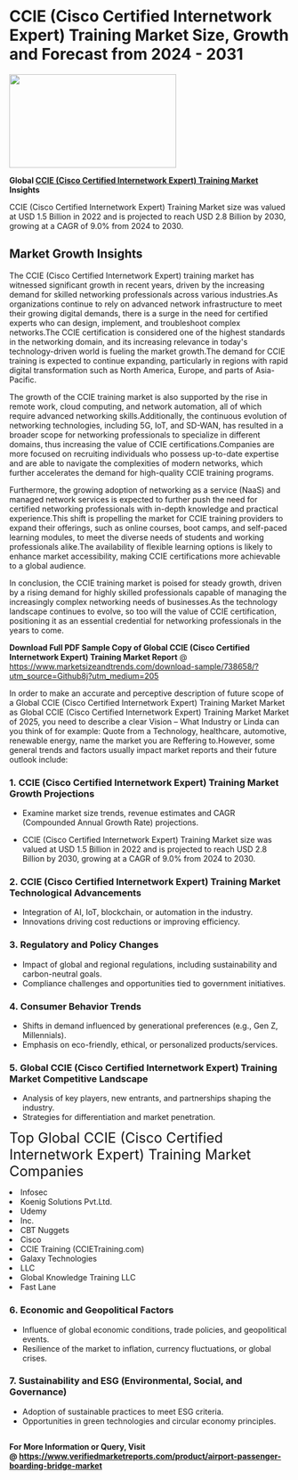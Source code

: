 <H1>CCIE (Cisco Certified Internetwork Expert) Training Market Size, Growth and Forecast from 2024 - 2031</H1><img class="aligncenter size-medium wp-image-584254" src="https://thirdeyenews.in/wp-content/uploads/2024/09/Global-Market-Research-300x168.jpeg" alt="" width="300" height="168" /><p><strong>Global&nbsp;<a href="https://www.marketsizeandtrends.com/download-sample/738658/?utm_source=Github8j?utm_medium=205">CCIE (Cisco Certified Internetwork Expert) Training Market</a> Insights</strong></p><p>CCIE (Cisco Certified Internetwork Expert) Training Market size was valued at USD 1.5 Billion in 2022 and is projected to reach USD 2.8 Billion by 2030, growing at a CAGR of 9.0% from 2024 to 2030.</p><p><h2>Market Growth Insights</h2> <p>The CCIE (Cisco Certified Internetwork Expert) training market has witnessed significant growth in recent years, driven by the increasing demand for skilled networking professionals across various industries.As organizations continue to rely on advanced network infrastructure to meet their growing digital demands, there is a surge in the need for certified experts who can design, implement, and troubleshoot complex networks.The CCIE certification is considered one of the highest standards in the networking domain, and its increasing relevance in today's technology-driven world is fueling the market growth.The demand for CCIE training is expected to continue expanding, particularly in regions with rapid digital transformation such as North America, Europe, and parts of Asia-Pacific.</p> <p>The growth of the CCIE training market is also supported by the rise in remote work, cloud computing, and network automation, all of which require advanced networking skills.Additionally, the continuous evolution of networking technologies, including 5G, IoT, and SD-WAN, has resulted in a broader scope for networking professionals to specialize in different domains, thus increasing the value of CCIE certifications.Companies are more focused on recruiting individuals who possess up-to-date expertise and are able to navigate the complexities of modern networks, which further accelerates the demand for high-quality CCIE training programs.</p> <p>Furthermore, the growing adoption of networking as a service (NaaS) and managed network services is expected to further push the need for certified networking professionals with in-depth knowledge and practical experience.This shift is propelling the market for CCIE training providers to expand their offerings, such as online courses, boot camps, and self-paced learning modules, to meet the diverse needs of students and working professionals alike.The availability of flexible learning options is likely to enhance market accessibility, making CCIE certifications more achievable to a global audience.</p> <p>In conclusion, the CCIE training market is poised for steady growth, driven by a rising demand for highly skilled professionals capable of managing the increasingly complex networking needs of businesses.As the technology landscape continues to evolve, so too will the value of CCIE certification, positioning it as an essential credential for networking professionals in the years to come.</p> <p><span class=""><strong>Download Full PDF Sample Copy of Global CCIE (Cisco Certified Internetwork Expert) Training Market Report</strong> @ <a href="https://www.marketsizeandtrends.com/download-sample/738658/?utm_source=Github8j?utm_medium=205" target="_blank">https://www.marketsizeandtrends.com/download-sample/738658/?utm_source=Github8j?utm_medium=205</a></span></p><p>In order to make an accurate and perceptive description of future scope of a Global&nbsp;CCIE (Cisco Certified Internetwork Expert) Training Market Market as Global&nbsp;CCIE (Cisco Certified Internetwork Expert) Training Market Market of 2025, you need to describe a clear Vision &ndash; What Industry or Linda can you think of for example: Quote from a Technology, healthcare, automotive, renewable energy, name the market you are Reffering to.However, some general trends and factors usually impact market reports and their future outlook include:</p><h3>1.&nbsp;<strong>CCIE (Cisco Certified Internetwork Expert) Training Market Growth Projections</strong></h3><ul><li>Examine market size trends, revenue estimates and CAGR (Compounded Annual Growth Rate) projections.</li><li><p>CCIE (Cisco Certified Internetwork Expert) Training Market size was valued at USD 1.5 Billion in 2022 and is projected to reach USD 2.8 Billion by 2030, growing at a CAGR of 9.0% from 2024 to 2030.</p></li></ul><h3>2.&nbsp;<strong>CCIE (Cisco Certified Internetwork Expert) Training Market Technological Advancements</strong></h3><ul><li>Integration of AI, IoT, blockchain, or automation in the industry.</li><li>Innovations driving cost reductions or improving efficiency.</li></ul><h3>3.&nbsp;<strong>Regulatory and Policy Changes</strong></h3><ul><li>Impact of global and regional regulations, including sustainability and carbon-neutral goals.</li><li>Compliance challenges and opportunities tied to government initiatives.</li></ul><h3>4.&nbsp;<strong>Consumer Behavior Trends</strong></h3><ul><li>Shifts in demand influenced by generational preferences (e.g., Gen Z, Millennials).</li><li>Emphasis on eco-friendly, ethical, or personalized products/services.</li></ul><h3>5.&nbsp;<strong>Global CCIE (Cisco Certified Internetwork Expert) Training Market Competitive Landscape</strong></h3><ul><li>Analysis of key players, new entrants, and partnerships shaping the industry.</li><li>Strategies for differentiation and market penetration.</li></ul><p data-pm-slice="1 1 []"><span style="color: inherit; font-family: inherit; font-size: 25px;">Top Global CCIE (Cisco Certified Internetwork Expert) Training Market Companies</span></p><div class="" data-test-id=""><p><li>Infosec</li><li> Koenig Solutions Pvt.Ltd.</li><li> Udemy</li><li> Inc.</li><li> CBT Nuggets</li><li> Cisco</li><li> CCIE Training (CCIETraining.com)</li><li> Galaxy Technologies</li><li> LLC</li><li> Global Knowledge Training LLC</li><li> Fast Lane</li></p></div><h3>6.&nbsp;<strong>Economic and Geopolitical Factors</strong></h3><ul><li>Influence of global economic conditions, trade policies, and geopolitical events.</li><li>Resilience of the market to inflation, currency fluctuations, or global crises.</li></ul><h3>7.&nbsp;<strong>Sustainability and ESG (Environmental, Social, and Governance)</strong></h3><ul><li>Adoption of sustainable practices to meet ESG criteria.</li><li>Opportunities in green technologies and circular economy principles.</li></ul><h2><strong style="font-size: 14px;">For More Information or Query, Visit @&nbsp;</strong><a style="background-color: #ffffff; font-size: 14px;" href="https://www.marketsizeandtrends.com/report/ccie-cisco-certified-internetwork-expert-training-market/" target="_blank">https://www.verifiedmarketreports.com/product/airport-passenger-boarding-bridge-market</a></h2>